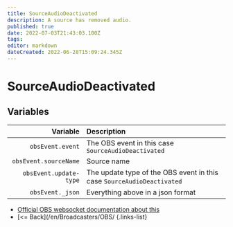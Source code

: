 ```yaml
---
title: SourceAudioDeactivated
description: A source has removed audio.
published: true
date: 2022-07-03T21:43:03.100Z
tags: 
editor: markdown
dateCreated: 2022-06-28T15:09:24.345Z
---
```


# SourceAudioDeactivated

## Variables

| Variable | Description |
|---------:|:------------|
| `obsEvent.event` | The OBS event in this case `SourceAudioDeactivated`
| `obsEvent.sourceName` | Source name
| `obsEvent.update-type` | The update type of the OBS event in this case `SourceAudioDeactivated`
| `obsEvent._json` | Everything above in a json format

* [Official OBS websocket documentation about this](https://github.com/obsproject/obs-websocket/blob/4.x-current/docs/generated/protocol.md#sourceaudiodeactivated)
* [<= Back](/en/Broadcasters/OBS/
{.links-list}